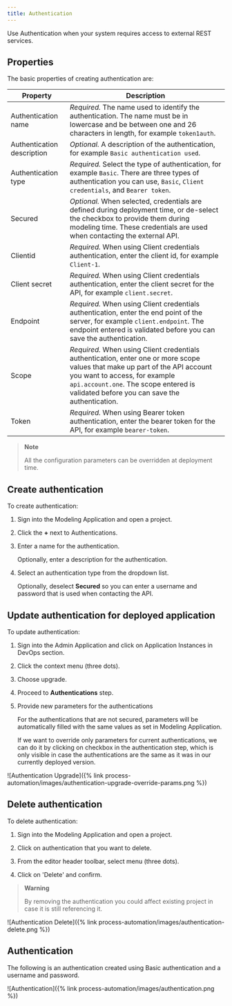 ```yaml
---
title: Authentication
--- 
```


Use Authentication when your system requires access to external REST services.

## Properties

The basic properties of creating authentication are:

| Property | Description |
| -------- | ----------- |
| Authentication name | *Required.* The name used to identify the authentication. The name must be in lowercase and be between one and 26 characters in length, for example `token1auth`. |
| Authentication description | *Optional.* A description of the authentication, for example `Basic authentication used`. |
| Authentication type | *Required.* Select the type of authentication, for example `Basic`. There are three types of authentication you can use, `Basic`, `Client credentials`, and `Bearer token`. |
| Secured | *Optional.* When selected, credentials are defined during deployment time, or de-select the checkbox to provide them during modeling time. These credentials are used when contacting the external API. |
| Clientid | *Required.* When using Client credentials authentication, enter the client id, for example `Client-1`. |
| Client secret | *Required.* When using Client credentials authentication, enter the client secret for the API, for example `client.secret`. |
| Endpoint| *Required.* When using Client credentials authentication, enter the end point of the server, for example `client.endpoint`. The endpoint entered is validated before you can save the authentication. |
| Scope | *Required.* When using Client credentials authentication, enter one or more scope values that make up part of the API account you want to access, for example `api.account.one`. The scope entered is validated before you can save the authentication. |
| Token | *Required.* When using Bearer token authentication, enter the bearer token for the API, for example `bearer-token`. |

 > **Note** 
 > 
 > All the configuration parameters can be overridden at deployment time.

## Create authentication

To create authentication:

1. Sign into the Modeling Application and open a project.

2. Click the **+** next to Authentications.

3. Enter a name for the authentication.

   Optionally, enter a description for the authentication.

4. Select an authentication type from the dropdown list.

   Optionally, deselect **Secured** so you can enter a username and password that is used when contacting the API.
   

## Update authentication for deployed application

To update authentication:

1. Sign into the Admin Application and click on Application Instances in DevOps section.

2. Click the context menu (three dots).

3. Choose upgrade.

4. Proceed to **Authentications** step.

5. Provide new parameters for the authentications 

   For the authentications that are not secured, parameters will be automatically filled with the same values as set in Modeling Application.
   
   If we want to override only parameters for current authentications, we can do it by clicking on checkbox in the authentication step, which is only visible in case the authentications are the same as it was in our currently deployed version.
  
![Authentication Upgrade]({% link process-automation/images/authentication-upgrade-override-params.png %})

## Delete authentication

To delete authentication:

1. Sign into the Modeling Application and open a project.

2. Click on authentication that you want to delete.

3. From the editor header toolbar, select menu (three dots).

4. Click on 'Delete' and confirm.

> **Warning**
> 
> By removing the authentication you could affect existing project in case it is still referencing it.

![Authentication Delete]({% link process-automation/images/authentication-delete.png %})

## Authentication

The following is an authentication created using Basic authentication and a username and password.

![Authentication]({% link process-automation/images/authentication.png %})
